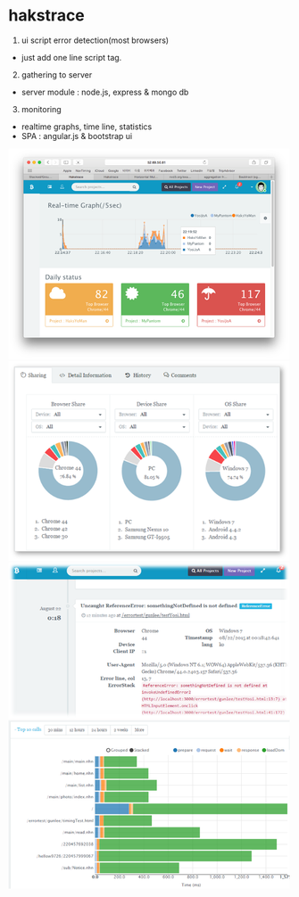 # hakstrace

1. ui script error detection(most browsers)
 - just add one line script tag.
2. gathering to server
 - server module : node.js, express & mongo db
3. monitoring
 - realtime graphs, time line, statistics
 - SPA : angular.js & bootstrap ui


![Screen](./documents/hakstrace_dashboard.png)
![Screen](./documents/hakstrace_error_shares.png)
![Screen](./documents/hakstrace_error_timeline.png)
![Screen](./documents/hakstrace_responsetime.png)